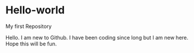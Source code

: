 # Hello-world
My first Repository

Hello. I am new to Github. I have been coding since long but I am new here. Hope this will be fun.
